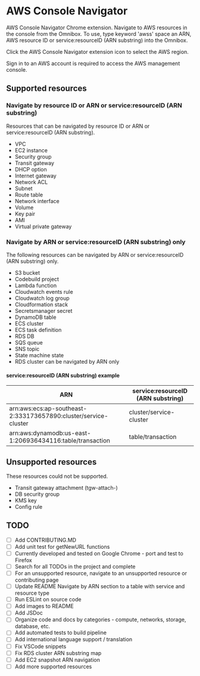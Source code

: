 # AWS Console Navigator

AWS Console Navigator Chrome extension. Navigate to AWS resources in the console from the Omnibox.
To use, type keyword 'awss' space an ARN, AWS resource ID or service:resourceID (ARN substring) into the Omnibox.

Click the AWS Console Navigator extension icon to select the AWS region.

Sign in to an AWS account is required to access the AWS management console.

## Supported resources

### Navigate by resource ID or ARN or service:resourceID (ARN substring)

Resources that can be navigated by resource ID or ARN or service:resourceID (ARN substring).

- VPC
- EC2 instance
- Security group
- Transit gateway
- DHCP option
- Internet gateway
- Network ACL
- Subnet
- Route table
- Network interface
- Volume
- Key pair
- AMI
- Virtual private gateway

### Navigate by ARN or service:resourceID (ARN substring) only

The following resources can be navigated by ARN or service:resourceID (ARN substring) only.

- S3 bucket
- Codebuild project
- Lambda function
- Cloudwatch events rule
- Cloudwatch log group
- Cloudformation stack
- Secretsmanager secret
- DynamoDB table
- ECS cluster
- ECS task definition
- RDS DB
- SQS queue
- SNS topic
- State machine state
- RDS cluster can be navigated by ARN only

#### service:resourceID (ARN substring) example

| ARN                                                             | service:resourceID (ARN substring) |
| --------------------------------------------------------------- | ---------------------------------- |
| arn:aws:ecs:ap-southeast-2:333173657890:cluster/service-cluster | cluster/service-cluster            |
| arn:aws:dynamodb:us-east-1:206936434116:table/transaction       | table/transaction                  |

## Unsupported resources

These resources could not be supported.

- Transit gateway attachment (tgw-attach-)
- DB security group
- KMS key
- Config rule

## TODO

- [ ] Add CONTRIBUTING.MD
- [ ] Add unit test for getNewURL functions
- [ ] Currently developed and tested on Google Chrome - port and test to Firefox
- [ ] Search for all TODOs in the project and complete
- [ ] For an unsupported resource, navigate to an unsupported resource or contributing page
- [ ] Update README Navigate by ARN section to a table with service and resource type
- [ ] Run ESLint on source code
- [ ] Add images to README
- [ ] Add JSDoc
- [ ] Organize code and docs by categories - compute, networks, storage, database, etc.
- [ ] Add automated tests to build pipeline
- [ ] Add international language support / translation
- [ ] Fix VSCode snippets
- [ ] Fix RDS cluster ARN substring map
- [ ] Add EC2 snapshot ARN navigation
- [ ] Add more supported resources
